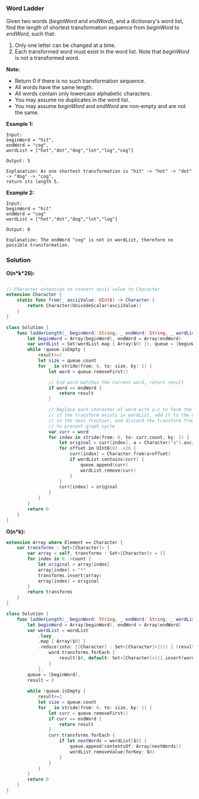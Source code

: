 
### Word Ladder

Given two words (*beginWord* and *endWord*), and a dictionary's word list, find the length of shortest transformation sequence from *beginWord* to *endWord*, such that:

1. Only one letter can be changed at a time.
2. Each transformed word must exist in the word list. Note that *beginWord* is not a transformed word.

__Note:__

* Return 0 if there is no such transformation sequence.
* All words have the same length.
* All words contain only lowercase alphabetic characters.
* You may assume no duplicates in the word list.
* You may assume *beginWord* and *endWord* are non-empty and are not the same.

__Example 1:__
```
Input:
beginWord = "hit",
endWord = "cog",
wordList = ["hot","dot","dog","lot","log","cog"]

Output: 5

Explanation: As one shortest transformation is "hit" -> "hot" -> "dot" -> "dog" -> "cog",
return its length 5.
```
__Example 2:__
```
Input:
beginWord = "hit"
endWord = "cog"
wordList = ["hot","dot","dog","lot","log"]

Output: 0

Explanation: The endWord "cog" is not in wordList, therefore no possible transformation.
```

### Solution
__O(n\*k\*26):__
```Swift

// Character extension to convert ascii value to Character
extension Character {
    static func from(_ asciiValue: UInt8) -> Character {
        return Character(UnicodeScalar(asciiValue))
    }
}

class Solution {
    func ladderLength(_ beginWord: String, _ endWord: String, _ wordList: [String]) -> Int {
        let beginWord = Array(beginWord), endWord = Array(endWord)
        var wordList = Set(wordList.map { Array($0) }), queue = [beginWord], result = 0
        while !queue.isEmpty {
            result+=1
            let size = queue.count
            for _ in stride(from: 0, to: size, by: 1) {
                let word = queue.removeFirst()

                // End word matches the current word, return result
                if word == endWord {
                    return result
                }

                // Replace each character of word with a-z to form the next transform,
                // if the transform exists in wordList, add it to the queue for processing
                // in the next frontier, and discard the transform from wordList (aka, mark as visited)
                // to prevent graph cycle
                var curr = word
                for index in stride(from: 0, to: curr.count, by: 1) {
                    let original = curr[index], a = Character("a").asciiValue!
                    for offset in UInt8(0)..<26 {
                        curr[index] = Character.from(a+offset)
                        if wordList.contains(curr) {
                            queue.append(curr)
                            wordList.remove(curr)
                        }
                    }
                    curr[index] = original
                }
            }
        }
        return 0
    }
}
```
__O(n*k):__
```Swift
extension Array where Element == Character {
    var transforms : Set<[Character]> {
        var array = self, transforms : Set<[Character]> = []
        for index in 0..<count {
            let original = array[index]
            array[index] = "*"
            transforms.insert(array)
            array[index] = original
        }
        return transforms
    }
}

class Solution {
    func ladderLength(_ beginWord: String, _ endWord: String, _ wordList: [String]) -> Int {
        let beginWord = Array(beginWord), endWord = Array(endWord)
        var wordList = wordList
            .lazy
            .map { Array($0) }
            .reduce(into: [[Character] : Set<[Character]>]()) { (result, word) in
                word.transforms.forEach {
                    result[$0, default: Set<[Character]>()].insert(word)
                }
            },
        queue = [beginWord],
        result = 0
        
        while !queue.isEmpty {
            result+=1
            let size = queue.count
            for _ in stride(from: 0, to: size, by: 1) {
                let curr = queue.removeFirst()
                if curr == endWord {
                    return result
                }
                curr.transforms.forEach {
                    if let nextWords = wordList[$0] {
                        queue.append(contentsOf: Array(nextWords))
                        wordList.removeValue(forKey: $0)
                    }
                }
            }
        }
        return 0
    }
}
```